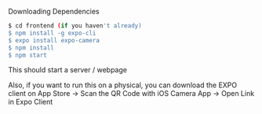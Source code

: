 Downloading Dependencies
```sh
$ cd frontend (if you haven't already)
$ npm install -g expo-cli
$ expo install expo-camera
$ npm install
$ npm start
```
This should start a server / webpage

Also, if you want to run this on a physical, you can download the EXPO client on App Store -> Scan the QR Code with iOS Camera App -> Open Link in Expo Client
